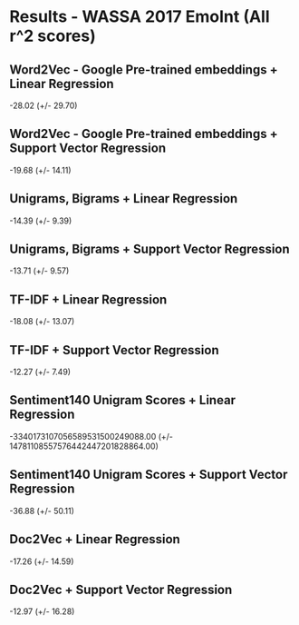 # Results - WASSA 2017 EmoInt (All r^2 scores)

## Word2Vec - Google Pre-trained embeddings + Linear Regression
-28.02 (+/- 29.70)

## Word2Vec - Google Pre-trained embeddings + Support Vector Regression
-19.68 (+/- 14.11)

## Unigrams, Bigrams + Linear Regression
-14.39 (+/- 9.39)

## Unigrams, Bigrams + Support Vector Regression
-13.71 (+/- 9.57)

## TF-IDF + Linear Regression
-18.08 (+/- 13.07)

## TF-IDF + Support Vector Regression
-12.27 (+/- 7.49)

## Sentiment140 Unigram Scores + Linear Regression
-3340173107056589531500249088.00 (+/- 14781108557576442447201828864.00)

## Sentiment140 Unigram Scores + Support Vector Regression
-36.88 (+/- 50.11)

## Doc2Vec + Linear Regression 
-17.26 (+/- 14.59)

## Doc2Vec + Support Vector Regression 
-12.97 (+/- 16.28)

